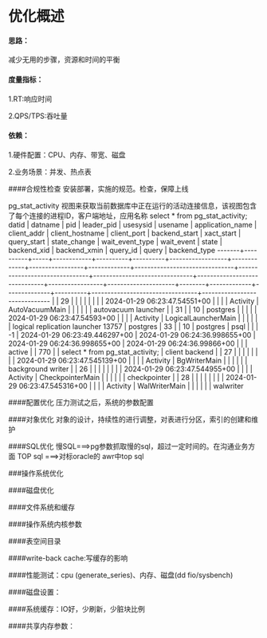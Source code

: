 # 优化概述

#### 思路：

减少无用的步骤，资源和时间的平衡

#### 度量指标：

1.RT:响应时间

2.QPS/TPS:吞吐量

#### 依赖：

1.硬件配置：CPU、内存、带宽、磁盘

2.业务场景：并发、热点表





####合规性检查
安装部署，实施的规范。检查，保障上线

pg_stat_activity 视图来获取当前数据库中正在运行的活动连接信息，该视图包含了每个连接的进程ID，客户端地址，应用名称
select * from pg_stat_activity;
 datid | datname  | pid | leader_pid | usesysid | usename  | application_name | client_addr | client_hostname | client_port |         backend_start         |          xact_start           |          query_start          |         state_change         | wait_event_type |     wait_event      | state  | backend_xid | backend_xmin | query_id |              query              |         backend_type
-------+----------+-----+------------+----------+----------+------------------+-------------+-----------------+-------------+-------------------------------+-------------------------------+-------------------------------+------------------------------+-----------------+---------------------+--------+-------------+--------------+----------+---------------------------------+------------------------------
       |          |  29 |            |          |          |                  |             |                 |             | 2024-01-29 06:23:47.54551+00  |                               |                               |                              | Activity        | AutoVacuumMain      |        |             |              |          |                                 | autovacuum launcher
       |          |  31 |            |       10 | postgres |                  |             |                 |             | 2024-01-29 06:23:47.54593+00  |                               |                               |                              | Activity        | LogicalLauncherMain |        |             |              |          |                                 | logical replication launcher
 13757 | postgres |  33 |            |       10 | postgres | psql             |             |                 |          -1 | 2024-01-29 06:23:49.446297+00 | 2024-01-29 06:24:36.998655+00 | 2024-01-29 06:24:36.998655+00 | 2024-01-29 06:24:36.99866+00 |                 |                     | active |             |          770 |          | select * from pg_stat_activity; | client backend
       |          |  27 |            |          |          |                  |             |                 |             | 2024-01-29 06:23:47.545139+00 |                               |                               |                              | Activity        | BgWriterMain        |        |             |              |          |                                 | background writer
       |          |  26 |            |          |          |                  |             |                 |             | 2024-01-29 06:23:47.544955+00 |                               |                               |                              | Activity        | CheckpointerMain    |        |             |              |          |                                 | checkpointer
       |          |  28 |            |          |          |                  |             |                 |             | 2024-01-29 06:23:47.545316+00 |                               |                               |                              | Activity        | WalWriterMain       |        |             |              |          |                                 | walwriter

####配置优化
压力测试之后，系统的参数配置

####对象优化
对象的设计，持续性的进行调整，对表进行分区，索引的创建和维护

####SQL优化
慢SQL===>pg参数抓取慢的sql，超过一定时间的。在沟通业务方面
TOP sql ===>对标oracle的 awr中top sql


###操作系统优化

####磁盘优化

####文件系统和缓存

####操作系统内核参数

####表空间目录



####write-back cache:写缓存的影响

####性能测试：cpu (generate_series)、内存、磁盘(dd fio/sysbench)

####磁盘设置：

####系统缓存：IO好，少刷新，少脏块比例

####共享内存参数：

